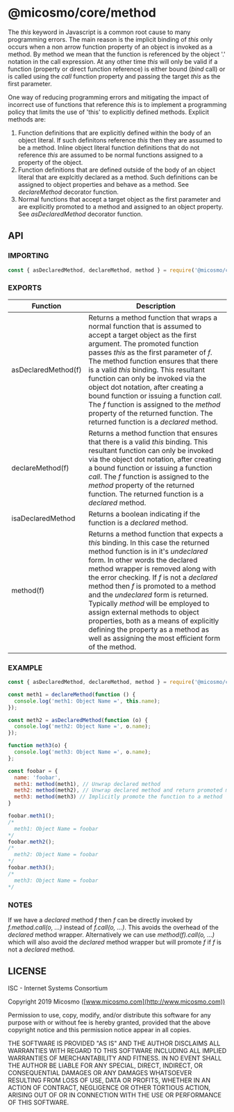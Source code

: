 # @micosmo/core/method

The *this* keyword in Javascript is a common root cause to many programming errors. The main reason is the implicit binding of *this* only occurs when a non arrow function property of an object is invoked as a method. By method we mean that the function is referenced by the object '.' notation in the call expression. At any other time *this* will only be valid if a function (property or direct function reference) is either bound (*bind* call) or is called using the *call* function property and passing the target *this* as the first parameter.

One way of reducing programming errors and mitigating the impact of incorrect use of functions that reference *this* is to implement a programming policy that limits the use of 'this' to explicitly defined methods. Explicit methods are:

1. Function definitions that are explicitly defined within the body of an object literal. If such definitons reference *this* then they are assumed to be a method. Inline object literal function definitions that do not reference *this* are assumed to be normal functions assigned to a property of the object.
2. Function definitions that are defined outside of the body of an object literal that are explcitly declared as a method. Such definitions can be assigned to object properties and behave as a method. See *declareMethod* decorator function.
3. Normal functions that accept a target object as the first parameter and are explicitly promoted to a method and assigned to an object property. See *asDeclaredMethod* decorator function.

## API

### IMPORTING

```javascript
const { asDeclaredMethod, declareMethod, method } = require('@micosmo/core/method');
```

### EXPORTS

Function | Description
-------- | -----------
asDeclaredMethod(f) | Returns a method function that wraps a normal function that is assumed to accept a target object as the first argument. The promoted function passes *this* as the first parameter of *f*. The method function ensures that there is a valid *this* binding. This resultant function can only be invoked via the object dot notation, after creating a bound function or issuing a function *call*. The *f* function is assigned to the *method* property of the returned function. The returned function is a *declared* method.
declareMethod(f) | Returns a method function that ensures that there is a valid *this* binding. This resultant function can only be invoked via the object dot notation, after creating a bound function or issuing a function *call*. The *f* function is assigned to the *method* property of the returned function. The returned function is a *declared* method.
isaDeclaredMethod | Returns a boolean indicating if the function is a *declared* method.
method(f) | Returns a method function that expects a *this* binding. In this case the returned method function is in it's *undeclared* form. In other words the declared method wrapper is removed along with the error checking. If *f* is not a *declared* method then *f* is promoted to a method and the *undeclared* form is returned. Typically *method* will be employed to assign external methods to object properties, both as a means of explicitly defining the property as a method as well as assigning the most efficient form of the method.

### EXAMPLE

```javascript
const { asDeclaredMethod, declareMethod, method } = require('@micosmo/core/method');

const meth1 = declareMethod(function () {
  console.log('meth1: Object Name =', this.name);
});

const meth2 = asDeclaredMethod(function (o) {
  console.log('meth2: Object Name =', o.name);
});

function meth3(o) {
  console.log('meth3: Object Name =', o.name);
};

const foobar = {
  name: 'foobar',
  meth1: method(meth1), // Unwrap declared method
  meth2: method(meth2), // Unwrap declared method and return promoted method
  meth3: method(meth3) // Implicitly promote the function to a method
}

foobar.meth1();
/*
  meth1: Object Name = foobar
*/
foobar.meth2();
/*
  meth2: Object Name = foobar
*/
foobar.meth3();
/*
  meth3: Object Name = foobar
*/
```

### NOTES

If we have a *declared* method *f* then *f* can be directly invoked by *f.method.call(o, ...)* instead of *f.call(o, ...)*. This avoids the overhead of the *declared* method wrapper. Alternatively we can use *method(f).call(o, ...)* which will also avoid the *declared* method wrapper but will promote *f* if *f* is not a *declared* method.

## LICENSE

ISC - Internet Systems Consortium

Copyright 2019 Micosmo ([www.micosmo.com](http://www.micosmo.com))

Permission to use, copy, modify, and/or distribute this software for any purpose with or without fee is hereby granted, provided that the above copyright notice and this permission notice appear in all copies.

THE SOFTWARE IS PROVIDED "AS IS" AND THE AUTHOR DISCLAIMS ALL WARRANTIES WITH REGARD TO THIS SOFTWARE INCLUDING ALL IMPLIED WARRANTIES OF MERCHANTABILITY AND FITNESS. IN NO EVENT SHALL THE AUTHOR BE LIABLE FOR ANY SPECIAL, DIRECT, INDIRECT, OR CONSEQUENTIAL DAMAGES OR ANY DAMAGES WHATSOEVER RESULTING FROM LOSS OF USE, DATA OR PROFITS, WHETHER IN AN ACTION OF CONTRACT, NEGLIGENCE OR OTHER TORTIOUS ACTION, ARISING OUT OF OR IN CONNECTION WITH THE USE OR PERFORMANCE OF THIS SOFTWARE.
